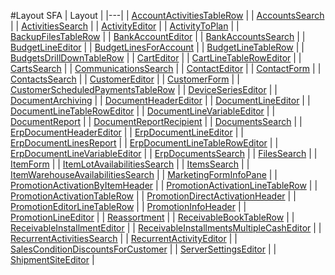 #Layout SFA
| Layout |
|---|
| [AccountActivitiesTableRow](./accountactivitiestablerowcontext.md) |
| [AccountsSearch](./accountssearchcontext.md) |
| [ActivitiesSearch](./activitiessearchcontext.md) |
| [ActivityEditor](./activityeditorcontext.md) |
| [ActivityToPlan](./activitytoplancontext.md) |
| [BackupFilesTableRow](./backupfilestablerowcontext.md) |
| [BankAccountEditor](./bankaccounteditorcontext.md) |
| [BankAccountsSearch](./bankaccountssearchcontext.md) |
| [BudgetLineEditor](./budgetlineeditorcontext.md) |
| [BudgetLinesForAccount](./budgetlinesforaccountcontext.md) |
| [BudgetLineTableRow](./budgetlinetablerowcontext.md) |
| [BudgetsDrillDownTableRow](./budgetsdrilldowntablerowcontext.md) |
| [CartEditor](./carteditorcontext.md) |
| [CartLineTableRowEditor](./cartlinetableroweditorcontext.md) |
| [CartsSearch](./cartssearchcontext.md) |
| [CommunicationsSearch](./communicationssearchcontext.md) |
| [ContactEditor](./contacteditorcontext.md) |
| [ContactForm](./contactformcontext.md) |
| [ContactsSearch](./contactssearchcontext.md) |
| [CustomerEditor](./customereditorcontext.md) |
| [CustomerForm](./customerformcontext.md) |
| [CustomerScheduledPaymentsTableRow](./customerscheduledpaymentstablerowcontext.md) |
| [DeviceSeriesEditor](./deviceserieseditorcontext.md) |
| [DocumentArchiving](./documentarchivingcontext.md) |
| [DocumentHeaderEditor](./documentheadereditorcontext.md) |
| [DocumentLineEditor](./documentlineeditorcontext.md) |
| [DocumentLineTableRowEditor](./documentlinetableroweditorcontext.md) |
| [DocumentLineVariableEditor](./documentlinevariableeditorcontext.md) |
| [DocumentReport](./documentreportcontext.md) |
| [DocumentReportRecipient](./documentreportrecipientcontext.md) |
| [DocumentsSearch](./documentssearchcontext.md) |
| [ErpDocumentHeaderEditor](./erpdocumentheadereditorcontext.md) |
| [ErpDocumentLineEditor](./erpdocumentlineeditorcontext.md) |
| [ErpDocumentLinesReport](./erpdocumentlinesreportcontext.md) |
| [ErpDocumentLineTableRowEditor](./erpdocumentlinetableroweditorcontext.md) |
| [ErpDocumentLineVariableEditor](./erpdocumentlinevariableeditorcontext.md) |
| [ErpDocumentsSearch](./erpdocumentssearchcontext.md) |
| [FilesSearch](./filessearchcontext.md) |
| [ItemForm](./itemformcontext.md) |
| [ItemLotAvailabilitiesSearch](./itemlotavailabilitiessearchcontext.md) |
| [ItemsSearch](./itemssearchcontext.md) |
| [ItemWarehouseAvailabilitiesSearch](./itemwarehouseavailabilitiessearchcontext.md) |
| [MarketingFormInfoPane](./marketingforminfopanecontext.md) |
| [PromotionActivationByItemHeader](./promotionactivationbyitemheadercontext.md) |
| [PromotionActivationLineTableRow](./promotionactivationlinetablerowcontext.md) |
| [PromotionActivationTableRow](./promotionactivationtablerowcontext.md) |
| [PromotionDirectActivationHeader](./promotiondirectactivationheadercontext.md) |
| [PromotionEditorLineTableRow](./promotioneditorlinetablerowcontext.md) |
| [PromotionInfoHeader](./promotioninfoheadercontext.md) |
| [PromotionLineEditor](./promotionlineeditorcontext.md) |
| [Reassortment](./reassortmentcontext.md) |
| [ReceivableBookTableRow](./receivablebooktablerowcontext.md) |
| [ReceivableInstallmentEditor](./receivableinstallmenteditorcontext.md) |
| [ReceivableInstallmentsMultipleCashEditor](./receivableinstallmentsmultiplecasheditorcontext.md) |
| [RecurrentActivitiesSearch](./recurrentactivitiessearchcontext.md) |
| [RecurrentActivityEditor](./recurrentactivityeditorcontext.md) |
| [SalesConditionDiscountsForCustomer](./salesconditiondiscountsforcustomercontext.md) |
| [ServerSettingsEditor](./serversettingseditorcontext.md) |
| [ShipmentSiteEditor](./shipmentsiteeditorcontext.md) |

